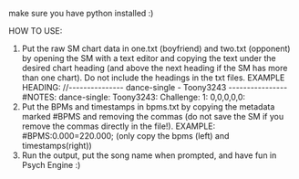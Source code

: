 make sure you have python installed :)

HOW TO USE:
1. Put the raw SM chart data in one.txt (boyfriend) and two.txt (opponent) by opening the SM with a text editor and copying the text under the desired chart heading (and above the next heading if the SM has more than one chart). Do not include the headings in the txt files.
EXAMPLE HEADING:
//--------------- dance-single - Toony3243 ----------------
#NOTES:
     dance-single:
     Toony3243:
     Challenge:
     1:
     0,0,0,0,0:
2. Put the BPMs and timestamps in bpms.txt by copying the metadata marked #BPMS and removing the commas (do not save the SM if you remove the commas directly in the file!).
EXAMPLE:
#BPMS:0.000=220.000;
(only copy the bpms (left) and timestamps(right))
3. Run the output, put the song name when prompted, and have fun in Psych Engine :)
